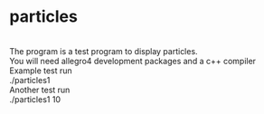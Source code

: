 # particles <br />
<br />
The program is a test program to display particles. <br />
You will need allegro4 development packages and a c++ compiler <br />
Example test run <br />
./particles1 <br />
Another test run <br />
./particles1 10 <br />
